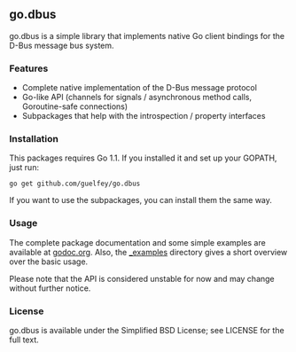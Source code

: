 go.dbus
-------

go.dbus is a simple library that implements native Go client bindings for the
D-Bus message bus system.

### Features

* Complete native implementation of the D-Bus message protocol
* Go-like API (channels for signals / asynchronous method calls, Goroutine-safe connections)
* Subpackages that help with the introspection / property interfaces

### Installation

This packages requires Go 1.1. If you installed it and set up your GOPATH, just run:

```
go get github.com/guelfey/go.dbus
```

If you want to use the subpackages, you can install them the same way.

### Usage

The complete package documentation and some simple examples are available at
[godoc.org](http://godoc.org/github.com/guelfey/go.dbus). Also, the
[_examples](https://github.com/guelfey/go.dbus/tree/master/_examples) directory
gives a short overview over the basic usage. 

Please note that the API is considered unstable for now and may change without
further notice.

### License

go.dbus is available under the Simplified BSD License; see LICENSE for the full
text.
